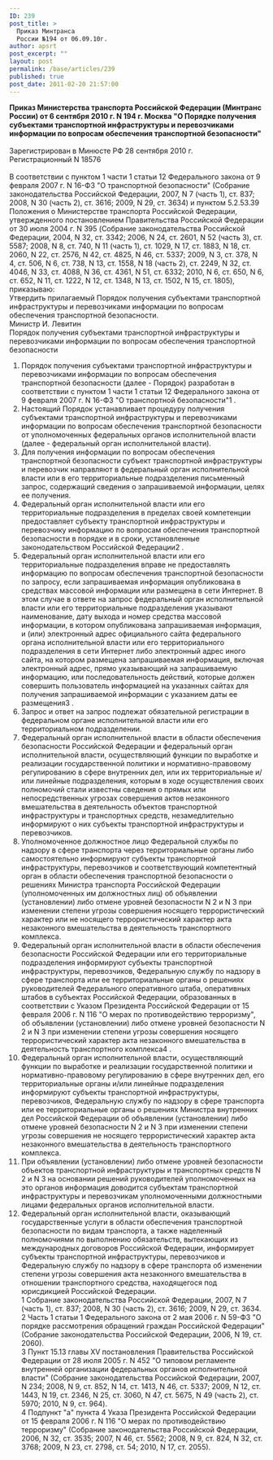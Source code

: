 ```yaml
---
ID: 239
post_title: >
  Приказ Минтранса
  России №194 от 06.09.10г.
author: apsrt
post_excerpt: ""
layout: post
permalink: /base/articles/239
published: true
post_date: 2011-02-20 21:57:00
---
```

<strong>Приказ Министерства транспорта Российской Федерации (Минтранс России) от 6 сентября 2010 г. N 194 г. Москва &quot;О Порядке получения субъектами транспортной инфраструктуры и перевозчиками информации по вопросам обеспечения транспортной безопасности&quot; </strong><br />
<br />
Зарегистрирован в Минюсте РФ 28 сентября 2010 г.<br />
Регистрационный N 18576<br />
<br />
В соответствии с пунктом 1 части 1 статьи 12 Федерального закона от 9 февраля 2007 г. N 16-ФЗ &quot;О транспортной безопасности&quot; (Собрание законодательства Российской Федерации, 2007, N 7 (часть 1), ст. 837; 2008, N 30 (часть 2), ст. 3616; 2009, N 29, ст. 3634) и пунктом 5.2.53.39 Положения о Министерстве транспорта Российской Федерации, утвержденного постановлением Правительства Российской Федерации от 30 июля 2004 г. N 395 (Собрание законодательства Российской Федерации, 2004, N 32, ст. 3342; 2006, N 24, ст. 2601, N 52 (часть 3), ст. 5587; 2008, N 8, ст. 740, N 11 (часть 1), ст. 1029, N 17, ст. 1883, N 18, ст. 2060, N 22, ст. 2576, N 42, ст. 4825, N 46, ст. 5337; 2009, N 3, ст. 378, N 4, ст. 506, N 6, ст. 738, N 13, ст. 1558, N 18 (часть 2), ст. 2249, N 32, ст. 4046, N 33, ст. 4088, N 36, ст. 4361, N 51, ст. 6332; 2010, N 6, ст. 650, N 6, ст. 652, N 11, ст. 1222, N 12, ст. 1348, N 13, ст. 1502, N 15, ст. 1805), приказываю:<br />
Утвердить прилагаемый Порядок получения субъектами транспортной инфраструктуры и перевозчиками информации по вопросам обеспечения транспортной безопасности.<br />
Министр И. Левитин<br />
Порядок получения субъектами транспортной инфраструктуры и перевозчиками информации по вопросам обеспечения транспортной безопасности<br />
1. Порядок получения субъектами транспортной инфраструктуры и перевозчиками информации по вопросам обеспечения транспортной безопасности (далее - Порядок) разработан в соответствии с пунктом 1 части 1 статьи 12 Федерального закона от 9 февраля 2007 г. N 16-ФЗ &quot;О транспортной безопасности&quot;1 .<br />
2. Настоящий Порядок устанавливает процедуру получения субъектами транспортной инфраструктуры и перевозчиками информации по вопросам обеспечения транспортной безопасности от уполномоченных федеральных органов исполнительной власти (далее - федеральный орган исполнительной власти).<br />
3. Для получения информации по вопросам обеспечения транспортной безопасности субъект транспортной инфраструктуры и перевозчик направляют в федеральный орган исполнительной власти или в его территориальные подразделения письменный запрос, содержащий сведения о запрашиваемой информации, целях ее получения.<br />
4. Федеральный орган исполнительной власти или его территориальные подразделения в пределах своей компетенции предоставляет субъекту транспортной инфраструктуры и перевозчику информацию по вопросам обеспечения транспортной безопасности в порядке и в сроки, установленные законодательством Российской Федерации2 .<br />
5. Федеральный орган исполнительной власти или его территориальные подразделения вправе не предоставлять информацию по вопросам обеспечения транспортной безопасности по запросу, если запрашиваемая информация опубликована в средствах массовой информации или размещена в сети Интернет. В этом случае в ответе на запрос федеральный орган исполнительной власти или его территориальные подразделения указывают наименование, дату выхода и номер средства массовой информации, в котором опубликована запрашиваемая информация, и (или) электронный адрес официального сайта федерального органа исполнительной власти или его территориального подразделения в сети Интернет либо электронный адрес иного сайта, на котором размещена запрашиваемая информация, включая электронный адрес, прямо указывающий на запрашиваемую информацию, или последовательность действий, которые должен совершить пользователь информацией на указанных сайтах для получения запрашиваемой информации с указанием даты ее размещения3 .<br />
6. Запрос и ответ на запрос подлежат обязательной регистрации в федеральном органе исполнительной власти или его территориальном подразделении.<br />
7. Федеральный орган исполнительной власти в области обеспечения безопасности Российской Федерации и федеральный орган исполнительной власти, осуществляющий функции по выработке и реализации государственной политики и нормативно-правовому регулированию в сфере внутренних дел, или их территориальные и/или линейные подразделения, которым в ходе осуществления своих полномочий стали известны сведения о прямых или непосредственных угрозах совершения актов незаконного вмешательства в деятельность объектов транспортной инфраструктуры и транспортных средств, незамедлительно информируют о них субъекты транспортной инфраструктуры и перевозчиков.<br />
8. Уполномоченное должностное лицо Федеральной службы по надзору в сфере транспорта через территориальные органы либо самостоятельно информируют субъекты транспортной инфраструктуры, перевозчиков и соответствующий компетентный орган в области обеспечения транспортной безопасности о решениях Министра транспорта Российской Федерации (уполномоченных им должностных лиц) об объявлении (установлении) либо отмене уровней безопасности N 2 и N 3 при изменении степени угрозы совершения носящего террористический характер или не носящего террористический характер акта незаконного вмешательства в деятельность транспортного комплекса.<br />
9. Федеральный орган исполнительной власти в области обеспечения безопасности Российской Федерации или его территориальные подразделения информируют субъекты транспортной инфраструктуры, перевозчиков, Федеральную службу по надзору в сфере транспорта или ее территориальные органы о решениях руководителей Федерального оперативного штаба, оперативных штабов в субъектах Российской Федерации, образованных в соответствии с Указом Президента Российской Федерации от 15 февраля 2006 г. N 116 &quot;О мерах по противодействию терроризму&quot;, об объявлении (установлении) либо отмене уровней безопасности N 2 и N 3 при изменении степени угрозы совершения носящего террористический характер акта незаконного вмешательства в деятельность транспортного комплекса4 .<br />
10. Федеральный орган исполнительной власти, осуществляющий функции по выработке и реализации государственной политики и нормативно-правовому регулированию в сфере внутренних дел, его территориальные органы и/или линейные подразделения информируют субъекты транспортной инфраструктуры, перевозчиков, Федеральную службу по надзору в сфере транспорта или ее территориальные органы о решениях Министра внутренних дел Российской Федерации об объявлении (установлении) либо отмене уровней безопасности N 2 и N 3 при изменении степени угрозы совершения не носящего террористический характер акта незаконного вмешательства в деятельность транспортного комплекса.<br />
11. При объявлении (установлении) либо отмене уровней безопасности объектов транспортной инфраструктуры и транспортных средств N 2 и N 3 на основании решений руководителей уполномоченных на это органов информация доводится субъектам транспортной инфраструктуры и перевозчикам уполномоченными должностными лицами федеральных органов исполнительной власти.<br />
12. Федеральный орган исполнительной власти, оказывающий государственные услуги в области обеспечения транспортной безопасности по видам транспорта, а также наделенный полномочиями по выполнению обязательств, вытекающих из международных договоров Российской Федерации, информирует субъекты транспортной инфраструктуры, перевозчиков и Федеральную службу по надзору в сфере транспорта об изменении степени угрозы совершения акта незаконного вмешательства в отношении транспортного средства, находящегося под юрисдикцией Российской Федерации.<br />
1 Собрание законодательства Российской Федерации, 2007, N 7 (часть 1), ст. 837; 2008, N 30 (часть 2), ст. 3616; 2009, N 29, ст. 3634.<br />
2 Часть 1 статьи 1 Федерального закона от 2 мая 2006 г. N 59-ФЗ &quot;О порядке рассмотрения обращений граждан Российской Федерации&quot; (Собрание законодательства Российской Федерации, 2006, N 19, ст. 2060).<br />
3 Пункт 15.13 главы XV постановления Правительства Российской Федерации от 28 июля 2005 г. N 452 &quot;О типовом регламенте внутренней организации федеральных органов исполнительной власти&quot; (Собрание законодательства Российской Федерации, 2007, N 234; 2008, N 9, ст. 852, N 14, ст. 1413, N 46, ст. 5337; 2009, N 12, ст. 1443, N 19, ст. 2346, N 25, ст. 3060, N 47, ст. 5675, N 49 (часть 2), ст. 5970; 2010, N 9, ст. 964).<br />
4 Подпункт &quot;а&quot; пункта 4 Указа Президента Российской Федерации от 15 февраля 2006 г. N 116 &quot;О мерах по противодействию терроризму&quot; (Собрание законодательства Российской Федерации, 2006, N 32, ст. 3535; 2007, N 46, ст. 5562; 2008, N 9, ст. 824, N 32, ст. 3768; 2009, N 23, ст. 2798, ст. 54; 2010, N 17, ст. 2055).